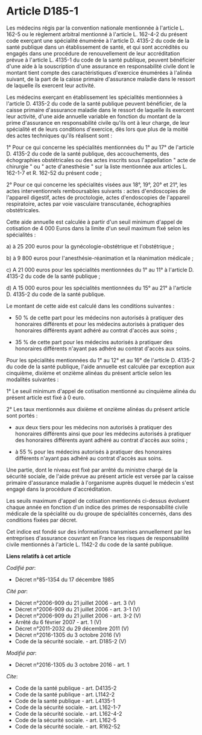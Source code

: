 # Article D185-1

Les médecins régis par la convention nationale mentionnée à l'article L. 162-5 ou le règlement arbitral mentionné à l'article
L. 162-4-2 du présent code exerçant une spécialité énumérée à l'article D. 4135-2 du code de la santé publique dans un
établissement de santé, et qui sont accrédités ou engagés dans une procédure de renouvellement de leur accréditation prévue à
l'article L. 4135-1 du code de la santé publique, peuvent bénéficier d'une aide à la souscription d'une assurance en
responsabilité civile dont le montant tient compte des caractéristiques d'exercice énumérées à l'alinéa suivant, de la part
de la caisse primaire d'assurance maladie dans le ressort de laquelle ils exercent leur activité. 

Les médecins exerçant en établissement les spécialités mentionnées à l'article D. 4135-2 du code de la santé publique peuvent
bénéficier, de la caisse primaire d'assurance maladie dans le ressort de laquelle ils exercent leur activité, d'une aide
annuelle variable en fonction du montant de la prime d'assurance en responsabilité civile qu'ils ont à leur charge, de leur
spécialité et de leurs conditions d'exercice, dès lors que plus de la moitié des actes techniques qu'ils réalisent sont : 

1° Pour ce qui concerne les spécialités mentionnées du 1° au 17° de l'article D. 4135-2 du code de la santé publique, des
accouchements, des échographies obstétricales ou des actes inscrits sous l'appellation " acte de chirurgie " ou " acte
d'anesthésie " sur la liste mentionnée aux articles L. 162-1-7 et R. 162-52 du présent code ; 

2° Pour ce qui concerne les spécialités visées aux 18°, 19°, 20° et 21°, les actes interventionnels remboursables suivants :
actes d'endoscopies de l'appareil digestif, actes de proctologie, actes d'endoscopies de l'appareil respiratoire, actes par
voie vasculaire transcutanée, échographies obstétricales. 

Cette aide annuelle est calculée à partir d'un seuil minimum d'appel de cotisation de 4 000 Euros dans la limite d'un seuil
maximum fixé selon les spécialités : 

a) à 25 200 euros pour la gynécologie-obstétrique et l'obstétrique ; 

b) à 9 800 euros pour l'anesthésie-réanimation et la réanimation médicale ; 

c) A 21 000 euros pour les spécialités mentionnées du 1° au 11° à l'article D. 4135-2 du code de la santé publique ; 

d) A 15 000 euros pour les spécialités mentionnées du 15° au 21° à l'article D. 4135-2 du code de la santé publique. 

Le montant de cette aide est calculé dans les conditions suivantes :

- 50 % de cette part pour les médecins non autorisés à pratiquer des honoraires différents et pour les médecins autorisés à
pratiquer des honoraires différents ayant adhéré au contrat d'accès aux soins ;

- 35 % de cette part pour les médecins autorisés à pratiquer des honoraires différents n'ayant pas adhéré au contrat d'accès
aux soins. 

Pour les spécialités mentionnées du 1° au 12° et au 16° de l'article D. 4135-2 du code de la santé publique, l'aide annuelle
est calculée par exception aux cinquième, dixième et onzième alinéas du présent article selon les modalités suivantes : 

1° Le seuil minimum d'appel de cotisation mentionné au cinquième alinéa du présent article est fixé à 0 euro. 

2° Les taux mentionnés aux dixième et onzième alinéas du présent article sont portés :

- aux deux tiers pour les médecins non autorisés à pratiquer des honoraires différents ainsi que pour les médecins autorisés
à pratiquer des honoraires différents ayant adhéré au contrat d'accès aux soins ;

- à 55 % pour les médecins autorisés à pratiquer des honoraires différents n'ayant pas adhéré au contrat d'accès aux soins. 

Une partie, dont le niveau est fixé par arrêté du ministre chargé de la sécurité sociale, de l'aide prévue au présent article
est versée par la caisse primaire d'assurance maladie à l'organisme auprès duquel le médecin s'est engagé dans la procédure
d'accréditation. 

Les seuils maximum d'appel de cotisation mentionnés ci-dessus évoluent chaque année en fonction d'un indice des primes de
responsabilité civile médicale de la spécialité ou du groupe de spécialités concernés, dans des conditions fixées par
décret. 

Cet indice est fondé sur des informations transmises annuellement par les entreprises d'assurance couvrant en France les
risques de responsabilité civile mentionnés à l'article L. 1142-2 du code de la santé publique.

**Liens relatifs à cet article**

_Codifié par_:

  - Décret n°85-1354 du 17 décembre 1985

_Cité par_:

  - Décret n°2006-909 du 21 juillet 2006 - art. 3 (V)
  - Décret n°2006-909 du 21 juillet 2006 - art. 3-1 (V)
  - Décret n°2006-909 du 21 juillet 2006 - art. 3-2 (V)
  - Arrêté du 6 février 2007 - art. 1 (V)
  - Décret n°2011-2032 du 29 décembre 2011 (V)
  - Décret n°2016-1305 du 3 octobre 2016 (V)
  - Code de la sécurité sociale. - art. D185-2 (V)

_Modifié par_:

  - Décret n°2016-1305 du 3 octobre 2016 - art. 1

_Cite_:

  - Code de la santé publique - art. D4135-2
  - Code de la santé publique - art. L1142-2
  - Code de la santé publique - art. L4135-1
  - Code de la sécurité sociale. - art. L162-1-7
  - Code de la sécurité sociale. - art. L162-4-2
  - Code de la sécurité sociale. - art. L162-5
  - Code de la sécurité sociale. - art. R162-52
